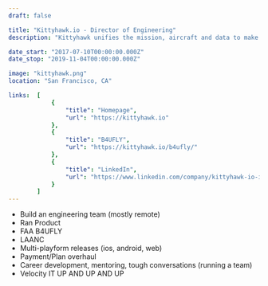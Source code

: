 ```yaml
---
draft: false

title: "Kittyhawk.io - Director of Engineering"
description: "Kittyhawk unifies the mission, aircraft and data to make drone operations safe and reliable. Kittyhawk streamlines the disconnected collection of tools and technologies into a unified drone operation that makes flight safer and more valuable."

date_start: "2017-07-10T00:00:00.000Z"
date_stop: "2019-11-04T00:00:00.000Z"

image: "kittyhawk.png"
location: "San Francisco, CA"

links:  [
            {
                "title": "Homepage",
                "url": "https://kittyhawk.io"
            },
            {
                "title": "B4UFLY",
                "url": "https://kittyhawk.io/b4ufly/"
            },
            {
                "title": "LinkedIn",
                "url": "https://www.linkedin.com/company/kittyhawk-io-inc-/"
            }
        ]
---
```


* Build an engineering team (mostly remote)
* Ran Product
* FAA B4UFLY
* LAANC
* Multi-playform releases (ios, android, web)
* Payment/Plan overhaul
* Career development, mentoring, tough conversations (running a team)
* Velocity IT UP AND UP AND UP
